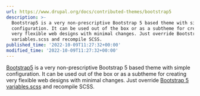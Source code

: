 ```yaml
---
url: https://www.drupal.org/docs/contributed-themes/bootstrap5
description: >-
  Bootstrap5 is a very non-prescriptive Bootstrap 5 based theme with simple
  configuration. It can be used out of the box or as a subtheme for creating
  very flexible web designs with minimal changes. Just override Bootstrap 5
  variables.scss and recompile SCSS.
published_time: '2022-10-09T11:27:32+00:00'
modified_time: '2022-10-09T11:27:32+00:00'
---
```

[Bootstrap5](https://www.drupal.org/project/bootstrap5) is a very non-prescriptive Bootstrap 5 based theme with simple configuration. It can be used out of the box or as a subtheme for creating very flexible web designs with minimal changes. Just override [Bootstrap 5 variables.scss](https://getbootstrap.com/docs/5.2/customize/sass/#variable-defaults) and recompile SCSS.